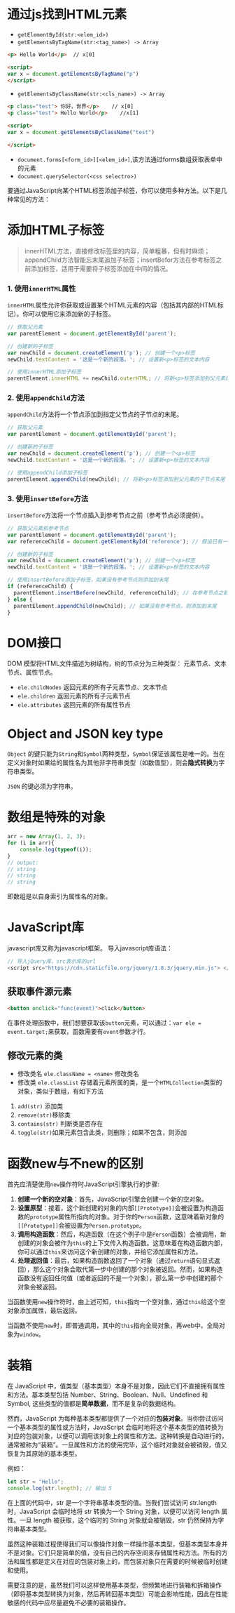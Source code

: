 # 通过js找到HTML元素
- `getElementById(str:<elem_id>)` 
- `getElementsByTagName(str:<tag_name>) -> Array`
``` HTML
<p> Hello World</p>  // x[0]

<script>
var x = document.getElementsByTagName("p")
</script>
```
- `getElementsByClassName(str:<cls_name>) -> Array`
``` HTML
<p class="test"> 你好，世界</p>    // x[0]
<p class="test"> Hello World</p>    //x[1]

<script>
var x = document.getElementsByClassName("test")

</script>
```
- `document.forms[<form_id>][<elem_id>]`,该方法通过forms数组获取表单中的元素
- `document.querySelector(<css selectro>)`

要通过JavaScript向某个HTML标签添加子标签，你可以使用多种方法。以下是几种常见的方法：

# 添加HTML子标签

>innerHTML方法，直接修改标签里的内容，简单粗暴，但有时麻烦；appendChild方法智能忘末尾追加子标签；insertBefor方法在参考标签之前添加标签，适用于需要将子标签添加在中间的情况。
### 1. 使用`innerHTML`属性

`innerHTML`属性允许你获取或设置某个HTML元素的内容（包括其内部的HTML标记）。你可以使用它来添加新的子标签。

```javascript
// 获取父元素
var parentElement = document.getElementById('parent');

// 创建新的子标签
var newChild = document.createElement('p'); // 创建一个<p>标签
newChild.textContent = '这是一个新的段落。'; // 设置新<p>标签的文本内容

// 使用innerHTML添加子标签
parentElement.innerHTML += newChild.outerHTML; // 将新<p>标签添加到父元素的innerHTML中
```

### 2. 使用`appendChild`方法

`appendChild`方法将一个节点添加到指定父节点的子节点的末尾。

```javascript
// 获取父元素
var parentElement = document.getElementById('parent');

// 创建新的子标签
var newChild = document.createElement('p'); // 创建一个<p>标签
newChild.textContent = '这是一个新的段落。'; // 设置新<p>标签的文本内容

// 使用appendChild添加子标签
parentElement.appendChild(newChild); // 将新<p>标签添加到父元素的子节点末尾
```

### 3. 使用`insertBefore`方法

`insertBefore`方法将一个节点插入到参考节点之前（参考节点必须提供）。

```javascript
// 获取父元素和参考节点
var parentElement = document.getElementById('parent');
var referenceChild = document.getElementById('reference'); // 假设已有一个子标签作为参考

// 创建新的子标签
var newChild = document.createElement('p'); // 创建一个<p>标签
newChild.textContent = '这是一个新的段落。'; // 设置新<p>标签的文本内容

// 使用insertBefore添加子标签，如果没有参考节点则添加到末尾
if (referenceChild) {
  parentElement.insertBefore(newChild, referenceChild); // 在参考节点之前插入新节点
} else {
  parentElement.appendChild(newChild); // 如果没有参考节点，则添加到末尾
}
```

# DOM接口
DOM 模型将HTML文件描述为树结构，树的节点分为三种类型： 元素节点、文本节点、属性节点。
- `ele.childNodes` 返回元素的所有子元素节点、文本节点
- `ele.children` 返回元素的所有子元素节点
- `ele.attributes` 返回元素的所有属性节点

# Object and JSON key type
`Object` 的键只能为`String`和`Symbol`两种类型，`Symbol`保证该属性是唯一的。当在定义对象时如果给的属性名为其他非字符串类型（如数值型），则会**隐式转换**为字符串类型。

`JSON` 的键必须为字符串。


# 数组是特殊的对象
```Javascript
arr = new Array(1, 2, 3);
for (i in arr){
	console.log(typeof(i));
}
// output:
// string
// string
// string
```
即数组是以自身索引为属性名的对象。

# JavaScript库
javascript库又称为javascript框架。
导入javascript库语法：
```javascript
// 导入jQuery库，src表示库的url
<script src="https://cdn.staticfile.org/jquery/1.8.3/jquery.min.js"> </script> 
```


## 获取事件源元素
```HTML
<button onclick="func(event)">click</button>
```
在事件处理函数中，我们想要获取该`button`元素，可以通过：`var ele = event.target;`来获取，函数需要有`event`参数才行。

## 修改元素的类
- 修改类名
`ele.className = <name>`  修改类名
- 修改类
`ele.classList` 存储着元素所属的类，是一个`HTMLCollection`类型的对象，类似于数组，有如下方法
1. `add(str)` 添加类
2. `remove(str)`移除类
3. `contains(str)` 判断类是否存在
4. `toggle(str)`如果元素包含此类，则删除；如果不包含，则添加


# 函数new与不new的区别
首先应清楚使用`new`操作符时JavaScript引擎执行的步骤:
1. **创建一个新的空对象**：首先，JavaScript引擎会创建一个新的空对象。
2. **设置原型**：接着，这个新创建的对象的内部`[[Prototype]]`会被设置为构造函数的`prototype`属性所指向的对象。对于你的`Person`函数，这意味着新对象的`[[Prototype]]`会被设置为`Person.prototype`。
3. **调用构造函数**：然后，构造函数（在这个例子中是`Person`函数）会被调用，新创建的对象会被作为`this`的上下文传入构造函数。这意味着在构造函数内部，你可以通过`this`来访问这个新创建的对象，并给它添加属性和方法。
4. **处理返回值**：最后，如果构造函数返回了一个对象（通过`return`语句显式返回），那么这个对象会取代第一步中创建的那个对象被返回。然而，如果构造函数没有返回任何值（或者返回的不是一个对象），那么第一步中创建的那个对象会被返回。

当函数使用`new`操作符时，由上述可知，`this`指向一个空对象，通过`this`给这个空对象添加属性，最后返回。

当函数不使用`new`时，即普通调用，其中的`this`指向全局对象，再web中，全局对象为`window`。


# 装箱
在 JavaScript 中，值类型（基本类型）本身不是对象，因此它们不直接拥有属性和方法。基本类型包括 Number、String、Boolean、Null、Undefined 和 Symbol, 这些类型的值都是**简单数据**，而不是复杂的数据结构。

然而，JavaScript 为每种基本类型都提供了一个对应的**包装对象**。当你尝试访问一个基本类型的属性或方法时，JavaScript 会临时地将这个基本类型的值转换为对应的包装对象，以便可以调用该对象上的属性和方法。这种转换是自动进行的，通常被称为“装箱”。一旦属性和方法的使用完毕，这个临时对象就会被销毁，值又恢复为其原始的基本类型。

例如：
```Javascript
let str = "Hello";
console.log(str.length); // 输出 5
```
在上面的代码中，str 是一个字符串基本类型的值。当我们尝试访问 str.length 时，JavaScript 会临时地将 str 转换为一个 String 对象，以便可以访问 length 属性。一旦 length 被获取，这个临时的 String 对象就会被销毁，str 仍然保持为字符串基本类型。

虽然这种装箱过程使得我们可以像操作对象一样操作基本类型，但基本类型本身并不是对象。它们只是简单的值，没有自己的内存空间来存储属性和方法。所有的方法和属性都是定义在对应的包装对象上的，而包装对象只在需要的时候被临时创建和使用。

需要注意的是，虽然我们可以这样使用基本类型，但频繁地进行装箱和拆箱操作（即将基本类型转换为对象，然后再转回基本类型）可能会影响性能，因此在性能敏感的代码中应尽量避免不必要的装箱操作。